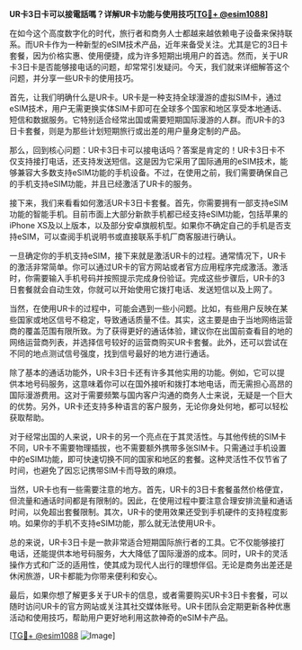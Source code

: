**UR卡3日卡可以接電話嗎？详解UR卡功能与使用技巧[[TG💪+ @esim1088](https://t.me/s/esim1088)]**

在如今这个高度数字化的时代，旅行者和商务人士都越来越依赖电子设备来保持联系。而UR卡作为一种新型的eSIM技术产品，近年来备受关注。尤其是它的3日卡套餐，因为价格实惠、使用便捷，成为许多短期出境用户的首选。然而，关于UR卡3日卡是否能够接电话的问题，却常常引发疑问。今天，我们就来详细解答这个问题，并分享一些UR卡的使用技巧。

首先，让我们明确什么是UR卡。UR卡是一种支持全球漫游的虚拟SIM卡，通过eSIM技术，用户无需更换实体SIM卡即可在全球多个国家和地区享受本地通话、短信和数据服务。它特别适合经常出国或需要短期国际漫游的人群。而UR卡的3日卡套餐，则是为那些计划短期旅行或出差的用户量身定制的产品。

那么，回到核心问题：UR卡3日卡可以接电话吗？答案是肯定的！UR卡3日卡不仅支持接打电话，还支持发送短信。这是因为它采用了国际通用的eSIM技术，能够兼容大多数支持eSIM功能的手机设备。不过，在使用之前，我们需要确保自己的手机支持eSIM功能，并且已经激活了UR卡的服务。

接下来，我们来看看如何激活UR卡3日卡套餐。首先，你需要拥有一部支持eSIM功能的智能手机。目前市面上大部分新款手机都已经支持eSIM功能，包括苹果的iPhone XS及以上版本，以及部分安卓旗舰机型。如果你不确定自己的手机是否支持eSIM，可以查阅手机说明书或直接联系手机厂商客服进行确认。

一旦确定你的手机支持eSIM，接下来就是激活UR卡的过程。通常情况下，UR卡的激活非常简单。你可以通过UR卡的官方网站或者官方应用程序完成激活。激活时，你需要输入手机号码并按照提示完成身份验证。完成这些步骤后，UR卡的3日套餐就会自动生效，你就可以开始使用它拨打电话、发送短信以及上网了。

当然，在使用UR卡的过程中，可能会遇到一些小问题。比如，有些用户反映在某些国家或地区信号不稳定，导致通话质量不佳。其实，这主要是由于当地网络运营商的覆盖范围有限所致。为了获得更好的通话体验，建议你在出国前查看目的地的网络运营商列表，并选择信号较好的运营商购买UR卡套餐。此外，还可以尝试在不同的地点测试信号强度，找到信号最好的地方进行通话。

除了基本的通话功能外，UR卡3日卡还有许多其他实用的功能。例如，它可以提供本地号码服务，这意味着你可以在国外接听和拨打本地电话，而无需担心高昂的国际漫游费用。这对于需要频繁与国内客户沟通的商务人士来说，无疑是一个巨大的优势。另外，UR卡还支持多种语言的客户服务，无论你身处何地，都可以轻松获取帮助。

对于经常出国的人来说，UR卡的另一个亮点在于其灵活性。与其他传统的SIM卡不同，UR卡不需要物理插拔，也不需要额外携带多张SIM卡。只需通过手机设置中的eSIM功能，即可快速切换不同的国家和地区的套餐。这种灵活性不仅节省了时间，也避免了因忘记携带SIM卡而导致的麻烦。

当然，UR卡也有一些需要注意的地方。首先，UR卡的3日卡套餐虽然价格便宜，但流量和通话时间都是有限制的。因此，在使用过程中要注意合理安排流量和通话时间，以免超出套餐限制。其次，UR卡的使用效果还受到手机硬件的支持程度影响。如果你的手机不支持eSIM功能，那么就无法使用UR卡。

总的来说，UR卡3日卡是一款非常适合短期国际旅行者的工具。它不仅能够接打电话，还能提供本地号码服务，大大降低了国际漫游的成本。同时，UR卡的灵活操作方式和广泛的适用性，使其成为现代人出行的理想伴侣。无论是商务出差还是休闲旅游，UR卡都能为你带来便利和安心。

最后，如果你想了解更多关于UR卡的信息，或者需要购买UR卡3日卡套餐，可以随时访问UR卡的官方网站或关注其社交媒体账号。UR卡团队会定期更新各种优惠活动和使用技巧，帮助用户更好地利用这款神奇的eSIM卡产品。

[[TG💪+ @esim1088](https://t.me/s/esim1088) ![Image](https://i.postimg.cc/4NQfJmqS/Snipaste-2025-05-13-00-14-12.png)]